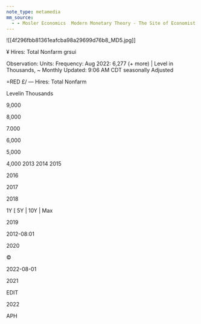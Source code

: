 ```yaml
---
note_type: metamedia
mm_source:
  - - Mosler Economics  Modern Monetary Theory - The Site of Economist Warren MoslerMosler Economics  Modern Monetary Theory  The Site of Economist Warren Mosler.md
---
```


![[4f296fbb81361eafcba98a29699d76b8_MD5.jpg]]

¥ Hires: Total Nonfarm grsui

Observation: Units: Frequency:
Aug 2022: 6,277 (+ more) | Level in Thousands, ~ Monthly
Updated: 9:06 AM CDT seasonally Adjusted

=RED £/ — Hires: Total Nonfarm

Levelin Thousands

9,000

8,000

7.000

6,000

5,000

4,000
2013 2014 2015

2016

2017

2018

1Y [ 5Y | 10Y | Max

2019

2012-08:01

2020

©

2022-08-01

2021

EDIT

2022

APH


